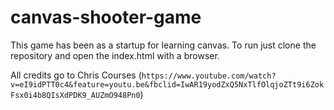 # canvas-shooter-game
This game has been as a startup for learning canvas. 
To run just clone the repository and open the index.html with a browser.

All credits go to Chris Courses (`https://www.youtube.com/watch?v=eI9idPTT0c4&feature=youtu.be&fbclid=IwAR19yodZxQ5NxTlfOlqjoZTt9i6ZokFsx0i4b8QIsXdPDK9_AUZmO948Pn0`)
